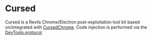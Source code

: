 # Cursed

Cursed is a Revils Chrome/Electron post-exploitation tool kit based on/integrated with [CursedChrome](https://github.com/mandatoryprogrammer/CursedChrome). Code injection is performed via the [DevTools protocol](https://chromedevtools.github.io/devtools-protocol/).
